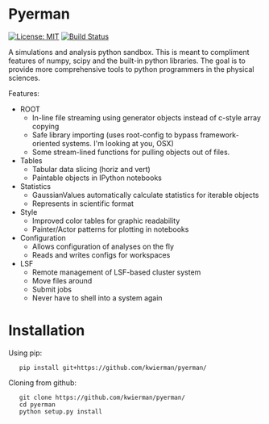 # Pyerman

[![License: MIT](https://img.shields.io/badge/License-MIT-yellow.svg)](https://opensource.org/licenses/MIT)
[![Build Status](https://travis-ci.org/kwierman/pyerman.svg?branch=master)](https://travis-ci.org/kwierman/pyerman)


A simulations and analysis python sandbox. This is meant to compliment features of numpy, scipy and the built-in python libraries.
The goal is to provide more comprehensive tools to python programmers in the physical sciences.



Features:
* ROOT
    * In-line file streaming using generator objects instead of c-style array copying
    * Safe library importing (uses root-config to bypass framework-oriented systems. I'm looking at you, OSX)
    * Some stream-lined functions for pulling objects out of files.
* Tables
    * Tabular data slicing (horiz and vert)
    * Paintable objects in IPython notebooks
* Statistics
    * GaussianValues automatically calculate statistics for iterable objects
    * Represents in scientific format
* Style
    * Improved color tables for graphic readability
    * Painter/Actor patterns for plotting in notebooks
* Configuration
    * Allows configuration of analyses on the fly
    * Reads and writes configs for workspaces
* LSF
    * Remote management of LSF-based cluster system
    * Move files around
    * Submit jobs
    * Never have to shell into a system again

# Installation

Using pip:
~~~
   pip install git+https://github.com/kwierman/pyerman/
~~~

Cloning from github:
~~~
   git clone https://github.com/kwierman/pyerman/
   cd pyerman
   python setup.py install
~~~

